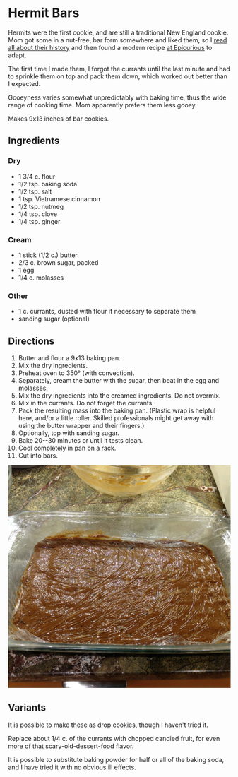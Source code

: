 # Hermit Bars

Hermits were the first cookie, and are still a traditional New England cookie.  Mom got some in a nut-free, bar form somewhere and liked them, so I [read all about their history](http://www.newenglandrecipes.org/html/hermit-cookie.html) and then found a modern recipe [at Epicurious](http://www.epicurious.com/recipes/food/views/hermit-bars-12777) to adapt.

The first time I made them, I forgot the currants until the last minute and had to sprinkle them on top and pack them down, which worked out better than I expected.

Gooeyness varies somewhat unpredictably with baking time, thus the wide range of cooking time.  Mom apparently prefers them less gooey.

Makes 9x13 inches of bar cookies.

## Ingredients

### Dry

* 1 3/4 c. flour
* 1/2 tsp. baking soda
* 1/2 tsp. salt
* 1 tsp. Vietnamese cinnamon
* 1/2 tsp. nutmeg
* 1/4 tsp. clove
* 1/4 tsp. ginger

### Cream

* 1 stick (1/2 c.) butter
* 2/3 c. brown sugar, packed
* 1 egg
* 1/4 c. molasses

### Other

* 1 c. currants, dusted with flour if necessary to separate them
* sanding sugar (optional)

## Directions

1. Butter and flour a 9x13 baking pan.
1. Mix the dry ingredients.
1. Preheat oven to 350° (with convection).
2. Separately, cream the butter with the sugar, then beat in the egg and molasses.
3. Mix the dry ingredients into the creamed ingredients.  Do not overmix.
4. Mix in the currants.  Do not forget the currants.
5. Pack the resulting mass into the baking pan.  (Plastic wrap is helpful here, and/or a little roller.  Skilled professionals might get away with using the butter wrapper and their fingers.)
6. Optionally, top with sanding sugar.
6. Bake 20--30 minutes or until it tests clean.
7. Cool completely in pan on a rack.
8. Cut into bars.

![rolling out the hermits](../images/rollingHermits.png)

## Variants

It is possible to make these as drop cookies, though I haven't tried it.

Replace about 1/4 c. of the currants with chopped candied fruit, for even more of that scary-old-dessert-food flavor.

It is possible to substitute baking powder for half or all of the baking soda, and I have tried it with no obvious ill effects.
